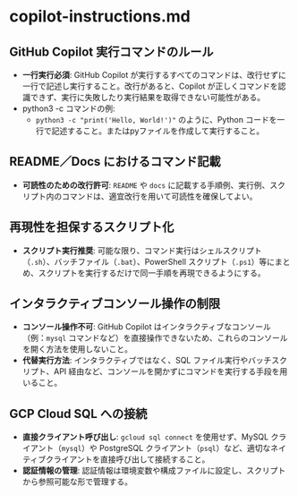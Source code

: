 # copilot-instructions.md

## GitHub Copilot 実行コマンドのルール

- **一行実行必須**: GitHub Copilot が実行するすべてのコマンドは、改行せずに一行で記述し実行すること。改行があると、Copilot が正しくコマンドを認識できず、実行に失敗したり実行結果を取得できない可能性がある。
- python3 -c コマンドの例:
  - `python3 -c "print('Hello, World!')"` のように、Python コードを一行で記述すること。またはpyファイルを作成して実行すること。

## README／Docs におけるコマンド記載

- **可読性のための改行許可**: `README` や `docs` に記載する手順例、実行例、スクリプト内のコマンドは、適宜改行を用いて可読性を確保してよい。

## 再現性を担保するスクリプト化

- **スクリプト実行推奨**: 可能な限り、コマンド実行はシェルスクリプト（`.sh`）、バッチファイル（`.bat`）、PowerShell スクリプト（`.ps1`）等にまとめ、スクリプトを実行するだけで同一手順を再現できるようにする。

## インタラクティブコンソール操作の制限

- **コンソール操作不可**: GitHub Copilot はインタラクティブなコンソール（例：`mysql` コマンドなど）を直接操作できないため、これらのコンソールを開く方法を使用しないこと。
- **代替実行方法**: インタラクティブではなく、SQL ファイル実行やバッチスクリプト、API 経由など、コンソールを開かずにコマンドを実行する手段を用いること。

## GCP Cloud SQL への接続

- **直接クライアント呼び出し**: `gcloud sql connect` を使用せず、MySQL クライアント（`mysql`）や PostgreSQL クライアント（`psql`）など、適切なネイティブクライアントを直接呼び出して接続すること。
- **認証情報の管理**: 認証情報は環境変数や構成ファイルに設定し、スクリプトから参照可能な形で管理する。